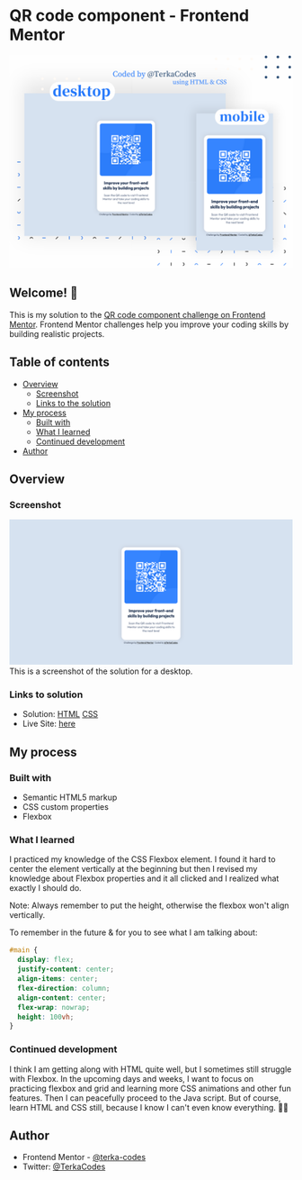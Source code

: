 # QR code component - Frontend Mentor

![Design preview for the QR code component coding challenge](./Screenshots/QR%20Code%20Component.png)

## Welcome! 👋

This is my solution to the [QR code component challenge on Frontend Mentor](https://www.frontendmentor.io/challenges/qr-code-component-iux_sIO_H). Frontend Mentor challenges help you improve your coding skills by building realistic projects.

## Table of contents

- [Overview](#overview)
  - [Screenshot](#screenshot)
  - [Links to the solution](#links-to-solution)
- [My process](#my-process)
  - [Built with](#built-with)
  - [What I learned](#what-i-learned)
  - [Continued development](#continued-development)
- [Author](#author)

## Overview

### Screenshot

![Desktop screenshot](./Screenshots/Screenshot%20Desktop%20Frontend%20Mentor%20QR%20code%20component.png)
This is a screenshot of the solution for a desktop.

### Links to solution

- Solution: [HTML](https://github.com/terka-codes/QR-code-component/blob/main/index.html) [CSS](https://github.com/terka-codes/QR-code-component/blob/main/styles.css)
- Live Site: [here](https://terka-codes.github.io/QR-code-component/)

## My process

### Built with

- Semantic HTML5 markup
- CSS custom properties
- Flexbox

### What I learned

I practiced my knowledge of the CSS Flexbox element. I found it hard to center the element vertically at the beginning but then I revised my knowledge about Flexbox properties and it all clicked and I realized what exactly I should do.

Note: Always remember to put the height, otherwise the flexbox won't align vertically.

To remember in the future & for you to see what I am talking about:

```css
#main {
  display: flex;
  justify-content: center;
  align-items: center;
  flex-direction: column;
  align-content: center;
  flex-wrap: nowrap;
  height: 100vh;
}
```

### Continued development

I think I am getting along with HTML quite well, but I sometimes still struggle with Flexbox. In the upcoming days and weeks, I want to focus on practicing flexbox and grid and learning more CSS animations and other fun features. Then I can peacefully proceed to the Java script. But of course, learn HTML and CSS still, because I know I can't even know everything. 👩‍💻

## Author

- Frontend Mentor - [@terka-codes](https://www.frontendmentor.io/profile/terka-codes)
- Twitter: [@TerkaCodes](https://twitter.com/TerkaCodes)

